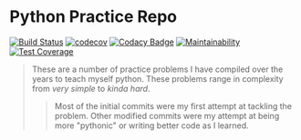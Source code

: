 # Python Practice Repo
[![Build Status](https://img.shields.io/travis/loganthomas/python-practice/master.svg?logo=travis)](https://travis-ci.com/loganthomas/python-practice)
[![codecov](https://codecov.io/gh/loganthomas/python-practice/branch/master/graph/badge.svg)](https://codecov.io/gh/loganthomas/python-practice)
[![Codacy Badge](https://app.codacy.com/project/badge/Grade/c0bb13c1c1514bf3aea7ca2b6a59263e)](https://www.codacy.com/gh/loganthomas/python-practice/dashboard?utm_source=github.com&amp;utm_medium=referral&amp;utm_content=loganthomas/python-practice&amp;utm_campaign=Badge_Grade)
[![Maintainability](https://api.codeclimate.com/v1/badges/e60717d7006d2c87b52b/maintainability)](https://codeclimate.com/github/loganthomas/python-practice/maintainability)
[![Test Coverage](https://api.codeclimate.com/v1/badges/e60717d7006d2c87b52b/test_coverage)](https://codeclimate.com/github/loganthomas/python-practice/test_coverage)
> These are a number of practice problems I have compiled over the years to teach myself python.
> These problems range in complexity from *very simple* to *kinda hard*.
>> Most of the initial commits were my first attempt at tackling the problem.
>> Other modified commits were my attempt at being more "pythonic" or writing better code as I learned.
